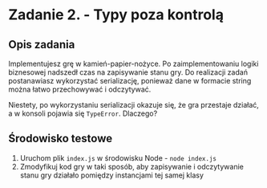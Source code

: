 # Zadanie 2. - Typy poza kontrolą

## Opis zadania

Implementujesz grę w kamień-papier-nożyce. Po zaimplementowaniu logiki biznesowej nadszedł czas na zapisywanie stanu gry. Do realizacji zadań postanawiasz wykorzystać serializację, ponieważ dane w formacie string można łatwo przechowywać i odczytywać.

Niestety, po wykorzystaniu serializacji okazuje się, że gra przestaje działać, a w konsoli pojawia się `TypeError`. Dlaczego?

## Środowisko testowe

1. Uruchom plik `index.js` w środowisku Node - `node index.js`
2. Zmodyfikuj kod gry w taki sposób, aby zapisywanie i odczytywanie stanu gry działało pomiędzy instancjami tej samej klasy 